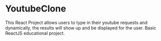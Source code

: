# YoutubeClone

This React Project allows users to type in their youtube requests and dynamically, the results will show up and be displayed for the user.
Basic ReactJS educational project.
